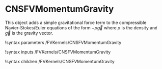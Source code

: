# CNSFVMomentumGravity

This object adds a simple gravitational force term to the compressible
Navier-Stokes/Euler equations of the form $-\rho\vec{g}$ where $\rho$ is the
density and $\vec{g}$ is the gravity vector.

!syntax parameters /FVKernels/CNSFVMomentumGravity

!syntax inputs /FVKernels/CNSFVMomentumGravity

!syntax children /FVKernels/CNSFVMomentumGravity
